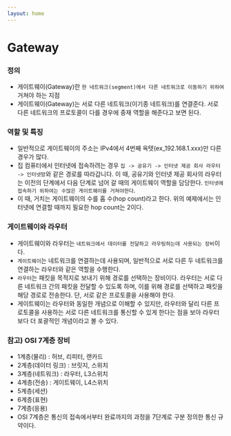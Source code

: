 ```yaml
---
layout: home
---
```


# Gateway

### 정의
- 게이트웨이(Gateway)란 `한 네트워크(segment)에서 다른 네트워크로 이동하기 위하여` 거쳐야 하는 지점
- 게이트웨이(Gateway)는 서로 다른 네트워크(이기종 네트워크)를 연결준다. 서로 다른 네트워크의 프로토콜이 다를 경우에 중재 역할을 해준다고 보면 된다.

### 역할 및 특징
- 일반적으로 게이트웨이의 주소는 IPv4에서 4번째 옥텟(ex_192.168.1.xxx)만 다른 경우가 많다.
- 집 컴퓨터에서 인터넷에 접속하려는 경우 `집 -> 공유기 -> 인터넷 제공 회사 라우터 -> 인터넷망`와 같은 경로를 따라갑니다. 이 때, 공유기와 인터넷 제공 회사의 라우터는 이전의 단계에서 다음 단계로 넘어 갈 때의 게이트웨이 역할을 담당한다. `인터넷에 접속하기 위하여는 수많은 게이트웨이를 거쳐야한다`.
- 이 때, 거치는 게이트웨이의 수를 홉 수(hop count)라고 한다. 위의 예제에서는 인터넷에 연결할 때까지 필요한 hop count는 2이다.

### 게이트웨이와 라우터
- 게이트웨이와 라우터는 `네트워크에서 데이터를 전달하고 라우팅하는데 사용되는 장비`이다.
- `게이트웨이`는 네트워크를 연결하는데 사용되며, 일반적으로 서로 다른 두 네트워크를 연결하는 라우터와 같은 역할을 수행한다.
- `라우터`는 패킷을 목적지로 보내기 위해 경로를 선택하는 장비이다. 라우터는 서로 다른 네트워크 간의 패킷을 전달할 수 있도록 하며, 이를 위해 경로를 선택하고 패킷을 해당 경로로 전송한다. 단, 서로 같은 프로토콜을 사용해야 한다.
- 게이트웨이는 라우터와 동일한 개념으로 이해할 수 있지만, 라우터와 달리 다른 프로토콜을 사용하는 서로 다른 네트워크를 통신할 수 있게 한다는 점을 보아 라우터보다 더 포괄적인 개념이라고 볼 수 있다.

### 참고) OSI 7계층 장비
- 1계층(물리) : 허브, 리피터, 랜카드
- 2계층(데이터 링크) : 브릿지, 스위치
- 3계층(네트워크) : 라우터, L3스위치
- 4계층(전송) : 게이트웨이, L4스위치
- 5계층(세션)
- 6계층(표현)
- 7계층(응용)
- OSI 7계층은 통신의 접속에서부터 완료까지의 과정을 7단계로 구분 정의한 통신 규약이다.